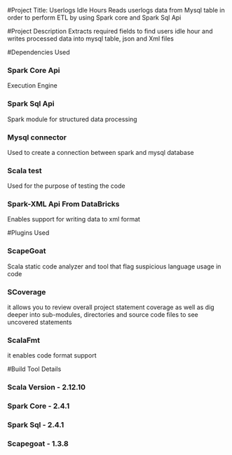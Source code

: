 #Project Title: Userlogs Idle Hours
Reads userlogs data from Mysql table in order to perform ETL by using Spark core and Spark Sql Api 


#Project Description
Extracts required fields to find users idle hour 
and writes processed data into mysql table, json and Xml files

#Dependencies Used
### Spark Core Api 
Execution Engine
### Spark Sql Api
Spark module for structured data processing 
### Mysql connector
Used to create a connection between spark and mysql database
### Scala test
Used for the purpose of testing the code
### Spark-XML Api From DataBricks
Enables support for writing data to xml format

#Plugins Used
### ScapeGoat
Scala static code analyzer and tool that flag suspicious language usage in code
### SCoverage
it allows you to review overall project statement coverage as well as dig deeper into sub-modules, 
directories and source code files to see uncovered statements
### ScalaFmt
it enables code format support

#Build Tool Details
### Scala Version - 2.12.10
### Spark Core - 2.4.1
### Spark Sql - 2.4.1
### Scapegoat - 1.3.8

